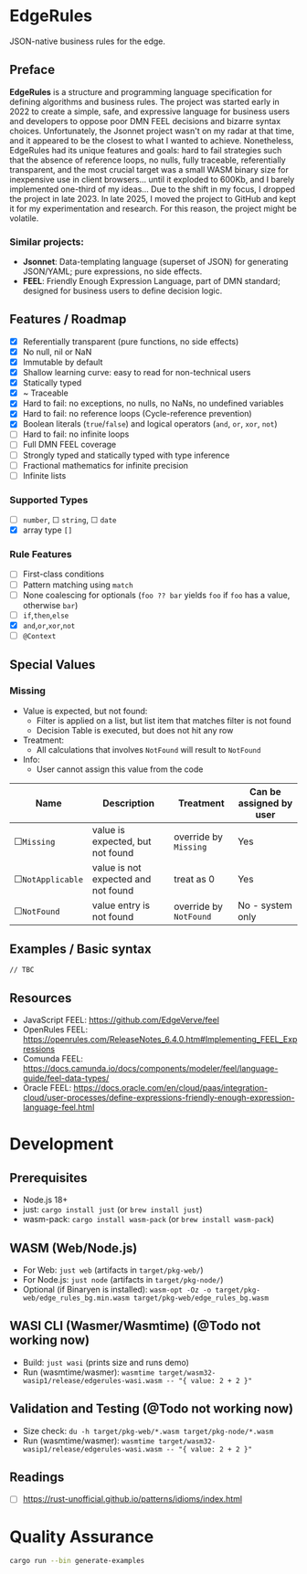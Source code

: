 # EdgeRules

JSON-native business rules for the edge.

## Preface

**EdgeRules** is a structure and programming language specification for defining algorithms and business rules.
The project was started early in 2022 to create a simple, safe, and expressive language for business users and
developers
to oppose poor DMN FEEL decisions and bizarre syntax choices. Unfortunately, the Jsonnet project wasn't on my radar at that time, and it
appeared to be the closest to what I wanted to achieve. Nonetheless, EdgeRules had its unique features and goals:
hard to fail strategies such that the absence of reference loops, no nulls, fully traceable, referentially transparent,
and the most crucial target was a small WASM binary size for inexpensive use in client browsers... until it exploded to 600Kb,
and I barely implemented one-third of my ideas... Due to the shift in my focus, I dropped the project in late 2023.
In late 2025, I moved the project to GitHub and kept it for my experimentation and research. For this reason, the
project might be volatile.

### Similar projects:

- **Jsonnet**: Data-templating language (superset of JSON) for generating JSON/YAML; pure expressions, no side effects.
- **FEEL**: Friendly Enough Expression Language, part of DMN standard; designed for business users to define decision
  logic.

## Features / Roadmap

- [x] Referentially transparent (pure functions, no side effects)
- [x] No null, nil or NaN
- [x] Immutable by default
- [x] Shallow learning curve: easy to read for non-technical users
- [x] Statically typed
- [x] ~ Traceable
- [x] Hard to fail: no exceptions, no nulls, no NaNs, no undefined variables
- [x] Hard to fail: no reference loops (Cycle-reference prevention)
- [x] Boolean literals (`true`/`false`) and logical operators (`and`, `or`, `xor`, `not`)
- [ ] Hard to fail: no infinite loops
- [ ] Full DMN FEEL coverage
- [ ] Strongly typed and statically typed with type inference
- [ ] Fractional mathematics for infinite precision
- [ ] Infinite lists

### Supported Types

- [ ] `number`, &#9744; `string`, &#9744; `date`
- [x] array type `[]`

### Rule Features

- [ ] First-class conditions
- [ ] Pattern matching using `match`
- [ ] None coalescing for optionals (`foo ?? bar` yields `foo` if `foo` has a value, otherwise `bar`)
- [ ] `if`,`then`,`else`
- [x] `and`,`or`,`xor`,`not`
- [ ] `@Context`

## Special Values

### Missing

- Value is expected, but not found:
    - Filter is applied on a list, but list item that matches filter is not found
    - Decision Table is executed, but does not hit any row
- Treatment:
    - All calculations that involves `NotFound` will result to `NotFound`
- Info:
    - User cannot assign this value from the code

| Name                   | Description                         | Treatment              | Can be assigned by user |
|------------------------|-------------------------------------|------------------------|-------------------------|
| &#9744;`Missing`       | value is expected, but not found    | override by `Missing`  | Yes                     |
| &#9744;`NotApplicable` | value is not expected and not found | treat as 0             | Yes                     |
| &#9744;`NotFound`      | value entry is not found            | override by `NotFound` | No - system only        |

## Examples / Basic syntax

```edgerules
// TBC
```

## Resources

- JavaScript FEEL: https://github.com/EdgeVerve/feel
- OpenRules FEEL: https://openrules.com/ReleaseNotes_6.4.0.htm#Implementing_FEEL_Expressions
- Comunda FEEL: https://docs.camunda.io/docs/components/modeler/feel/language-guide/feel-data-types/
- Oracle
  FEEL: https://docs.oracle.com/en/cloud/paas/integration-cloud/user-processes/define-expressions-friendly-enough-expression-language-feel.html

# Development

## Prerequisites

- Node.js 18+
- just: `cargo install just` (or `brew install just`)
- wasm-pack: `cargo install wasm-pack` (or `brew install wasm-pack`)

## WASM (Web/Node.js)

- For Web: `just web` (artifacts in `target/pkg-web/`)
- For Node.js: `just node` (artifacts in `target/pkg-node/`)
- Optional (if Binaryen is installed): `wasm-opt -Oz -o target/pkg-web/edge_rules_bg.min.wasm target/pkg-web/edge_rules_bg.wasm`

## WASI CLI (Wasmer/Wasmtime) (@Todo not working now)

- Build: `just wasi` (prints size and runs demo)
- Run (wasmtime/wasmer): `wasmtime target/wasm32-wasip1/release/edgerules-wasi.wasm -- "{ value: 2 + 2 }"`

## Validation and Testing (@Todo not working now)

- Size check: `du -h target/pkg-web/*.wasm target/pkg-node/*.wasm`
- Run (wasmtime/wasmer): `wasmtime target/wasm32-wasip1/release/edgerules-wasi.wasm -- "{ value: 2 + 2 }"`

## Readings

- [ ] https://rust-unofficial.github.io/patterns/idioms/index.html

# Quality Assurance

```bash
cargo run --bin generate-examples
```
